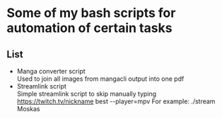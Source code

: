 # Some of my bash scripts for automation of certain tasks

## List
- Manga converter script<br/>
  Used to join all images from mangacli output into one pdf
- Streamlink script<br/>
  Simple streamlink script to skip manually typing https://twitch.tv/nickname best --player=mpv
  For example: ./stream Moskas
